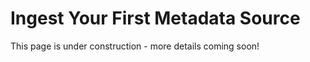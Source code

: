 # Ingest Your First Metadata Source

This page is under construction - more details coming soon!

<!-- This doc should contain the bare-minimum steps required to create a new ingestion source & enrich with owner, tag, term, domain, etc. --> 